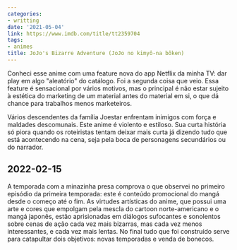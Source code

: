 ```yaml
---
categories:
- writting
date: '2021-05-04'
link: https://www.imdb.com/title/tt2359704
tags:
- animes
title: JoJo's Bizarre Adventure (JoJo no kimyô-na bôken)
---
```


Conheci esse anime com uma feature nova do app Netflix da minha TV: dar play em algo "aleatório" do catálogo. Foi a segunda coisa que veio. Essa feature é sensacional por vários motivos, mas o principal é não estar sujeito à estética do marketing de um material antes do material em si, o que dá chance para trabalhos menos marketeiros.

Vários descendentes da família Joestar enfrentam inimigos com força e maldades descomunais. Este anime é violento e estiloso. Sua curta história só piora quando os roteiristas tentam deixar mais curta já dizendo tudo que está acontecendo na cena, seja pela boca de personagens secundários ou do narrador.

## 2022-02-15

A temporada com a minazinha presa comprova o que observei no primeiro episódio da primeira temporada: este é conteúdo promocional do mangá desde o começo até o fim. As virtudes artísticas do anime, que possui uma arte e cores que empolgam pela mescla do cartoon norte-americano e o mangá japonês, estão aprisionadas em diálogos sufocantes e sonolentos sobre cenas de ação cada vez mais bizarras, mas cada vez menos interessantes, e cada vez mais lentas. No final tudo que foi construído serve para catapultar dois objetivos: novas temporadas e venda de bonecos.